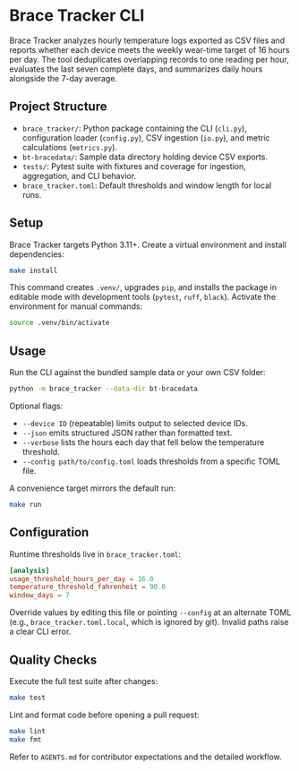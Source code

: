 # Brace Tracker CLI

Brace Tracker analyzes hourly temperature logs exported as CSV files and reports whether each device meets the weekly wear-time target of 16 hours per day. The tool deduplicates overlapping records to one reading per hour, evaluates the last seven complete days, and summarizes daily hours alongside the 7-day average.

## Project Structure
- `brace_tracker/`: Python package containing the CLI (`cli.py`), configuration loader (`config.py`), CSV ingestion (`io.py`), and metric calculations (`metrics.py`).
- `bt-bracedata/`: Sample data directory holding device CSV exports.
- `tests/`: Pytest suite with fixtures and coverage for ingestion, aggregation, and CLI behavior.
- `brace_tracker.toml`: Default thresholds and window length for local runs.

## Setup
Brace Tracker targets Python 3.11+. Create a virtual environment and install dependencies:

```bash
make install
```

This command creates `.venv/`, upgrades `pip`, and installs the package in editable mode with development tools (`pytest`, `ruff`, `black`). Activate the environment for manual commands:

```bash
source .venv/bin/activate
```

## Usage
Run the CLI against the bundled sample data or your own CSV folder:

```bash
python -m brace_tracker --data-dir bt-bracedata
```

Optional flags:
- `--device ID` (repeatable) limits output to selected device IDs.
- `--json` emits structured JSON rather than formatted text.
- `--verbose` lists the hours each day that fell below the temperature threshold.
- `--config path/to/config.toml` loads thresholds from a specific TOML file.

A convenience target mirrors the default run:

```bash
make run
```

## Configuration
Runtime thresholds live in `brace_tracker.toml`:

```toml
[analysis]
usage_threshold_hours_per_day = 16.0
temperature_threshold_fahrenheit = 90.0
window_days = 7
```

Override values by editing this file or pointing `--config` at an alternate TOML (e.g., `brace_tracker.toml.local`, which is ignored by git). Invalid paths raise a clear CLI error.

## Quality Checks
Execute the full test suite after changes:

```bash
make test
```

Lint and format code before opening a pull request:

```bash
make lint
make fmt
```

Refer to `AGENTS.md` for contributor expectations and the detailed workflow.
